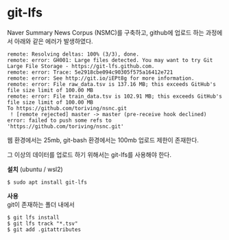 # git-lfs
Naver Summary News Corpus (NSMC)를 구축하고, github에 업로드 하는 과정에서 아래와 같은 에러가 발생하였다.

```
remote: Resolving deltas: 100% (3/3), done.
remote: error: GH001: Large files detected. You may want to try Git Large File Storage - https://git-lfs.github.com.
remote: error: Trace: 5e2918cbe094c90305f575a16412e721
remote: error: See http://git.io/iEPt8g for more information.
remote: error: File raw_data.tsv is 137.16 MB; this exceeds GitHub's file size limit of 100.00 MB
remote: error: File train_data.tsv is 102.91 MB; this exceeds GitHub's file size limit of 100.00 MB
To https://github.com/toriving/nsnc.git
 ! [remote rejected] master -> master (pre-receive hook declined)
error: failed to push some refs to 'https://github.com/toriving/nsnc.git'
```

웹 환경에서는 25mb, git-bash 환경에서는 100mb 업로드 제한이 존재한다.

그 이상의 데이터를 업로드 하기 위해서는 git-lfs를 사용해야 한다.

**설치** (ubuntu / wsl2)
```
$ sudo apt install git-lfs
```

**사용**  
git이 존재하는 폴더 내에서
```
$ git lfs install
$ git lfs track "*.tsv"
$ git add .gitattributes
```